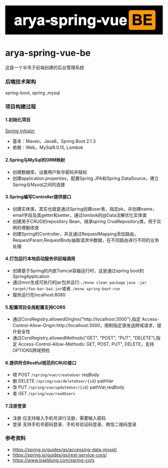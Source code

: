 ![](https://github.com/arya-spring-vue/arya-spring-vue-be/blob/master/screenshot/arya-spring-vue-be.png)

# arya-spring-vue-be
这是一个半吊子前端创建的后台管理系统

### 后端技术架构
spring-boot, spring ,mysql

### 项目构建过程
#### 1.初始化项目

[Spring Initialzr](https://start.spring.io/) 

- 基本：Maven，Java8，Spring Boot 2.1.3
- 依赖：Web，MySql8.0.15, Lombok

#### 2.Spring与MySql的ORM映射
- 创建数据库，设置用户账号密码并赋权
- 创建application.properties，配置Spring JPA和Spring DataSource，建立Spring与Mysql之间的连接

#### 3.Spring编写Controller提供接口
- 创建实体类，其实也就是通过Spring创建user表，指定pk，并创建name，email字段及其getter和setter，通过lombok的@Data注解优化实体类
- 创建用于CRUD的repository Bean，继承spring CrudRepository类，用于实例的增删改查
- 创建Spring的Controller，并且通过RequestMapping添加路由，RequestParam,RequestBody抽取请求中数据，在不同路由进行不同的业务处理

#### 4.打包运行本地启动服务供前端调用
- 创建基于Spring的内嵌Tomcat容器运行时，这是通过spring boot的SpringApplication
- 通过mvn生成可执行的jar包并运行:`./mvnw clean package` `java -jar target/foo-bar-baz.jar`或者`./mvnw spring-boot:run`
- 服务运行在localhost:8080

#### 5.配置项目全局配置支持CORS
- 通过CorsRegistry.allowedOrigins("http://localhost:3000"),指定 Access-Control-Allow-Origin:http://localhost:3000，限制指定源发送跨域请求，提升安全性
- 通过CorsRegistry.allowedMethods("GET", "POST", "PUT", "DELETE"),指定 Access-Control-Allow-Methods: GET, POST, PUT", DELETE，支持OPTIONS跨域预检


#### 6.提供符合Restful规范的CRUD接口
- 增 POST `/spring/vue/createUser` reqBody
- 删 DELETE `/spring/vue/deleteUser/{id}` pathVar
- 改 PUT `/spring/vue/updateUser/{id}` pathVar,reqBody
- 查 GET `/spring/vue/readUsers`

#### 7.注册登录
- 注册 仅支持输入手机号进行注册，需要输入密码
- 登录 支持手机号密码登录、手机号验证码登录、微信二维码登录


### 参考资料
- https://spring.io/guides/gs/accessing-data-mysql/
- https://spring.io/guides/gs/rest-service-cors/
- https://www.baeldung.com/spring-cors